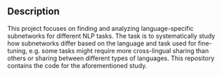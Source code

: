 ## Description

This project focuses on finding and analyzing language-specific subnetworks for different NLP tasks. The task is to systematically study how subnetworks differ based on the language and task used for fine-tuning, e.g. some tasks might require more cross-lingual sharing than others or sharing between different types of languages. This repository contains the code for the aforementioned study.
